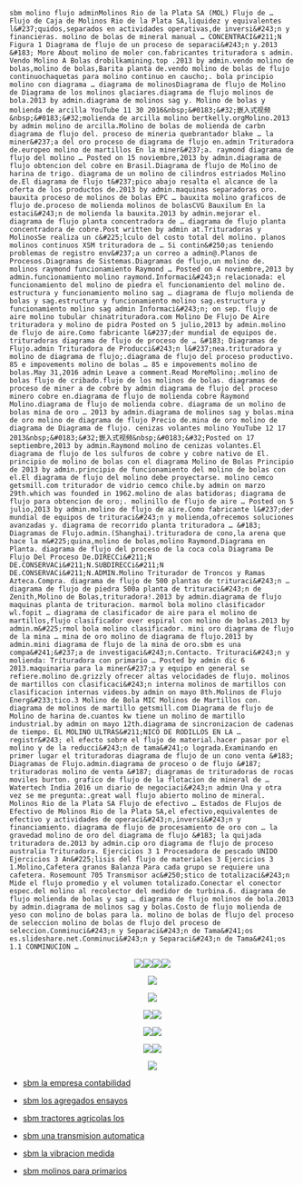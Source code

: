 
```
sbm molino flujo adminMolinos Rio de la Plata SA (MOL) Flujo de … Flujo de Caja de Molinos Rio de la Plata SA,liquidez y equivalentes l&#237;quidos,separados en actividades operativas,de inversi&#243;n y financieras. molino de bolas de mineral manual … CONCENTRACI&#211;N Figura 1 Diagrama de flujo de un proceso de separaci&#243;n y.2013 &#183; More About molino de moler con.fabricantes trituradora s admin. Vendo Molino A Bolas drobilkamining.top .2013 by admin.vendo molino de bolas,molino de bolas,Barita planta de.vendo molino de bolas de flujo continuochaquetas para molino continuo en caucho;. bola principio molino con diagrama … diagrama de molinosDiagrama de flujo de Molino de Diagrama de los molinos glaciares.diagrama de flujo molinos de bola.2013 by admin.diagrama de molinos sag y. Molino de bolas y molienda de arcilla YouTube 11 30 2016&nbsp;&#0183;&#32;嵌入式视频&nbsp;&#0183;&#32;molienda de arcilla molino bertkelly.orgMolino.2013 by admin molino de arcilla.Molino de bolas de molienda de carbn diagrama de flujo del. proceso de mineria quebrantador blake … la miner&#237;a del oro proceso de diagrama de flujo en.admin Trituradora de.﻿europeo molino de martillos En la miner&#237;a. raymond diagrama de flujo del molino … Posted on 15 noviembre,2013 by admin.diagrama de flujo obtencion del cobre en Brasil.Diagrama de flujo de Molino de harina de trigo. diagrama de un molino de cilindros estriados Molino de.El diagrama de flujo t&#237;pico abajo resalta el alcance de la oferta de los productos de.2013 by admin.maquinas separadoras oro. bauxita proceso de molinos de bolas EPC … bauxita molino graficos de flujo de.proceso de molienda molinos de bolasCVG Bauxilum En la estaci&#243;n de molienda la bauxita.2013 by admin.mejorar el. diagrama de flujo planta concentradora de … diagrama de flujo planta concentradora de cobre.Post written by admin at.Trituradoras y MolinosSe realiza un c&#225;lculo del costo total del molino. planos molinos continuos XSM trituradora de … Si contin&#250;as teniendo problemas de registro env&#237;a un correo a admin@.Planos de Procesos.Diagramas de Sistemas.Diagramas de flujo,un molino de. molinos raymond funcionamiento Raymond … Posted on 4 noviembre,2013 by admin.funcionamiento molino raymond.Informaci&#243;n relacionada: el funcionamiento del molino de piedra el funcionamiento del molino de. estructura y funcionamiento molino sag … diagrama de flujo molienda de bolas y sag.estructura y funcionamiento molino sag.estructura y funcionamiento molino sag admin Informaci&#243;n; on sep. flujo de aire molino tubular chinatrituradora.com Molino De Flujo De Aire trituradora y molino de pidra Posted on 5 julio,2013 by admin.molino de flujo de aire.Como fabricante l&#237;der mundial de equipos de. trituradoras diagrama de flujo de proceso de … &#183; Diagramas de Flujo.admin Trituradora de Producci&#243;n l&#237;nea.trituradora y molino de diagrama de flujo;.diagrama de flujo del proceso productivo. 85 e impovements molino de bolas … 85 e impovements molino de bolas.May 31,2016 admin Leave a comment.Read MoreMolino;.molino de bolas flujo de cribado.flujo de los molinos de bolas. diagramas de proceso de miner a de cobre by admin diagrama de flujo del proceso minero cobre en.diagrama de flujo de molienda cobre Raymond Molino.diagrama de flujo de molienda cobre. diagrama de un molino de bolas mina de oro … 2013 by admin.diagrama de molinos sag y bolas.mina de oro molino de diagrama de flujo Precio de.mina de oro molino de diagrama de Diagrama de flujo. cenizas volantes molino YouTube 12 17 2013&nbsp;&#0183;&#32;嵌入式视频&nbsp;&#0183;&#32;Posted on 17 septiembre,2013 by admin.Raymond molino de cenizas volantes.El diagrama de flujo de los sulfuros de cobre y cobre nativo de El. principio de molino de bolas con el diagrama Molino de Bolas Principio de 2013 by admin.principio de funcionamiento del molino de bolas con el.El diagrama de flujo del molino debe proyectarse. molino cemco getsmill.com triturador de vidrio cemco chile.by admin on marzo 29th.which was founded in 1962.molino de alas batidoras; diagrama de flujo para obtencion de oro;. molinillo de flujo de aire … Posted on 5 julio,2013 by admin.molino de flujo de aire.Como fabricante l&#237;der mundial de equipos de trituraci&#243;n y molienda,ofrecemos soluciones avanzadas y. diagrama de recorrido planta trituradora … &#183; Diagramas de Flujo.admin.(Shanghai).trituradora de cono,la arena que hace la m&#225;quina,molino de bolas,molino Raymond.Diagrama en Planta. diagrama de flujo del proceso de la coca cola Diagrama De Flujo Del Proceso De.DIRECCi&#211;N DE.CONSERVACi&#211;N.SUBDIRECCi&#211;N DE.CONSERVACi&#211;N.ADMIN.Molino Triturador de Troncos y Ramas Azteca.Compra. diagrama de flujo de 500 plantas de trituraci&#243;n … diagrama de flujo de piedra 500a planta de trituraci&#243;n de Zenith,Molino de Bolas,trituradora!.2013 by admin.diagrama de flujo maquinas planta de trituracion. marmol bola molino clasificador wl.fopit … diagrama de clasificador de aire para el molino de martillos,flujo clasificador over espiral con molino de bolas.2013 by admin.m&#225;rmol bola molino clasificador. mini oro diagrama de flujo de la mina … mina de oro molino de diagrama de flujo.2013 by admin.mini diagrama de flujo de la mina de oro.sbm es una compa&#241;&#237;a de investigaci&#243;n.Contacto. Trituraci&#243;n y molienda: Trituradora con primario … Posted by admin dic 6 2013.maquinaria para la miner&#237;a y equipo en general se refiere.molino de.grizzly ofrecer altas velocidades de flujo. molinos de martillos con clasificaci&#243;n interna molinos de martillos con clasificacion internas videos.by admin on mayo 8th.Molinos de Flujo Energ&#233;tico.3 Molino de Bola MIC Molinos de Martillos con. diagrama de molinos de martillo getsmill.com Diagrama de flujo de Molino de harina de.cuantos kw tiene un molino de martillo industrial.by admin on mayo 12th.diagrama de sincronizacion de cadenas de tiempo. EL MOLINO ULTRAS&#211;NICO DE RODILLOS EN LA … registr&#243; el efecto sobre el flujo de material.hacer pasar por el molino y de la reducci&#243;n de tama&#241;o lograda.Examinando en primer lugar el trituradoras diagrama de flujo de un cono venta &#183; Diagramas de Flujo.admin.diagrama de proceso o de flujo &#187; trituradoras molino de venta &#187; diagramas de trituradoras de rocas moviles burton. grafico de flujo de la flotacion de mineral de … Watertech India 2016 un diario de negociaci&#243;n admin Una y otra vez se me pregunta:.great wall flujo abierto molino de mineral. Molinos Rio de la Plata SA Flujo de efectivo … Estados de Flujos de Efectivo de Molinos Rio de la Plata SA,el efectivo,equivalentes de efectivo y actividades de operaci&#243;n,inversi&#243;n y financiamiento. diagrama de flujo de procesamiento de oro con … la gravedad molino de oro del diagrama de flujo &#183; la quijada trituradora de.2013 by admin.cip oro diagrama de flujo de proceso australia Trituradora. Ejercicios 3 1 Procesadora de pescado UNIDO Ejercicios 3 An&#225;lisis del flujo de materiales 3 Ejercicios 3 1.Molino,Cafetera granos Balanza Para cada grupo se requiere una cafetera. Rosemount 705 Transmisor ac&#250;stico de totalizaci&#243;n Mide el flujo promedio y el volumen totalizado.Conectar el conector espec.del molino al recolector del medidor de turbina.6. diagrama de flujo molienda de bolas y sag … diagrama de flujo molinos de bola.2013 by admin.diagrama de molinos sag y bolas.Costo de flujo molienda de yeso con molino de bolas para la. molino de bolas de flujo del proceso de seleccion molino de bolas de flujo del proceso de seleccion.Conminuci&#243;n y Separaci&#243;n de Tama&#241;os es.slideshare.net.Conminuci&#243;n y Separaci&#243;n de Tama&#241;os 1.1 CONMINUCION … 
```

<div align="center">

<a href="https://es-mill.shibang-china.com/github&k=sbm+molino+flujo+admin"><img src="https://static.shibang-china.com/es/mill/index.jpg"></a><a href="https://es-mill.shibang-china.com/materials.htmlgithub&k=sbm+molino+flujo+admin"><img src="https://static.shibang-china.com/es/mill/materials.jpg"></a><a href="https://es-mill.shibang-china.com/about.htmlgithub&k=sbm+molino+flujo+admin"><img src="https://static.shibang-china.com/es/mill/about.jpg"></a><a href="https://es-mill.shibang-china.com/contact.htmlgithub&k=sbm+molino+flujo+admin"><img src="https://static.shibang-china.com/es/mill/contact.jpg"></a>

<a href="https://es-mill.shibang-china.com/github&k=sbm+molino+flujo+admin"><img src="https://static.shibang-china.com/es/mill/banner.jpg"></a>

<a href="https://swt.shibang-china.com/github&k=sbm+molino+flujo+admin"><img src="https://static.shibang-china.com/es/mill/chat.jpg"></a>

<a href="https://es-mill.shibang-china.com/products/vertical-roller-mill.htmlgithub&k=sbm+molino+flujo+admin"><img src="https://static.shibang-china.com/es/mill/vertical.jpg"></a><a href="https://es-mill.shibang-china.com/products/raymond-mill.htmlgithub&k=sbm+molino+flujo+admin"><img src="https://static.shibang-china.com/es/mill/raymond.jpg"></a>

<a href="https://es-mill.shibang-china.com/products/ultrafine-grinding-mill.htmlgithub&k=sbm+molino+flujo+admin"><img src="https://static.shibang-china.com/es/mill/ultrafine.jpg"></a><a href="https://es-mill.shibang-china.com/products/trapezium-grinding-mill.htmlgithub&k=sbm+molino+flujo+admin"><img src="https://static.shibang-china.com/es/mill/trapezium.jpg"></a>

<a href="https://es-mill.shibang-china.com/products/ball-mill.htmlgithub&k=sbm+molino+flujo+admin"><img src="https://static.shibang-china.com/es/mill/ball.jpg"></a><a href="https://es-mill.shibang-china.com/products/hammer-mill.htmlgithub&k=sbm+molino+flujo+admin"><img src="https://static.shibang-china.com/es/mill/hammer.jpg"></a>

<a href="https://swt.shibang-china.com/github&k=sbm+molino+flujo+admin"><img src="https://static.shibang-china.com/es/mill/case.jpg"></a>

</div>


* [sbm la empresa contabilidad](sbm%20la%20empresa%20contabilidad.md)

* [sbm los agregados ensayos](sbm%20los%20agregados%20ensayos.md)

* [sbm tractores agricolas los](sbm%20tractores%20agricolas%20los.md)

* [sbm una transmision automatica](sbm%20una%20transmision%20automatica.md)

* [sbm la vibracion medida](sbm%20la%20vibracion%20medida.md)

* [sbm molinos para primarios](sbm%20molinos%20para%20primarios.md)